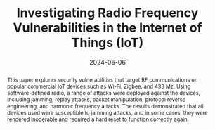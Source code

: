 ---
title: "Investigating Radio Frequency Vulnerabilities in the Internet of Things (IoT)"
authors:
- Eirini Anthi
- Lowri Williams
- Vasilis Ieropoulos
- Theodoros Spyridopoulos

date: "2024-06-06"
doi: "https://www.mdpi.com/2624-831X/5/2/18"

# Schedule page publish date (NOT publication's date).
publishDate: ""

# Publication type.
# Legend: 0 = Uncategorized; 1 = Conference paper; 2 = Journal article;
# 3 = Preprint / Working Paper; 4 = Report; 5 = Book; 6 = Book section;
# 7 = Thesis; 8 = Patent
publication_types: ["2"]

# Publication name and optional abbreviated publication name.
publication: 'IoT'
publication_short: ""

abstract: This paper explores security vulnerabilities that target RF communications on popular commercial IoT devices such as Wi-Fi, Zigbee, and 433 Mz. Using software-defined radio, a range of attacks were deployed against the devices, including jamming, replay attacks, packet manipulation, protocol reverse engineering, and harmonic frequency attacks. The results demonstrated that all devices used were susceptible to jamming attacks, and in some cases, they were rendered inoperable and required a hard reset to function correctly again. 

# Summary. An optional shortened abstract.
summary: 

tags:
-  internet of things (IoT)
- smart homes; networking
- radio frequency
- software-defined radio
featured: true

# links:
# - icon: arxiv
#   icon_pack: ai
#   name: arXiv:2402.01670
#   url: https://www.mdpi.com/2078-2489/15/4/237
# - icon: inspire
#   icon_pack: ai
#   name: inspire1728738
#   url: https://inspirehep.net/literature/1728738
# - icon: springer
#   icon_pack: ai
#   name: JHEP 07 (2019) 123
#   url: https://doi.org/10.1007/JHEP07(2019)123
  
---